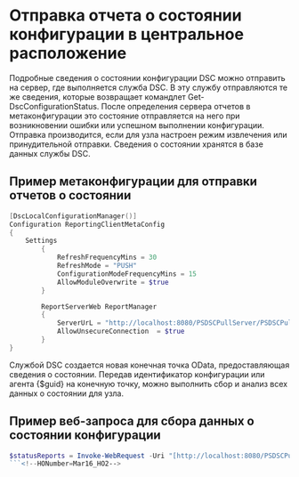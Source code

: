 # Отправка отчета о состоянии конфигурации в центральное расположение

Подробные сведения о состоянии конфигурации DSC можно отправить на сервер, где выполняется служба DSC. В эту службу отправляются те же сведения, которые возвращает командлет Get-DscConfigurationStatus. После определения сервера отчетов в метаконфигурации это состояние отправляется на него при возникновении ошибки или успешном выполнении конфигурации. Отправка производится, если для узла настроен режим извлечения или принудительной отправки. Сведения о состоянии хранятся в базе данных службы DSC.

## Пример метаконфигурации для отправки отчетов о состоянии
```PowerShell
[DscLocalConfigurationManager()]
Configuration ReportingClientMetaConfig
{
    Settings
        {
            RefreshFrequencyMins = 30
            RefreshMode = "PUSH"
            ConfigurationModeFrequencyMins = 15
            AllowModuleOverwrite = $true
        }

        ReportServerWeb ReportManager
        {
            ServerUrL = "http://localhost:8080/PSDSCPullServer/PSDSCPullserver.svc"
            AllowUnsecureConnection  = $true
        }           
}
```
Службой DSC создается новая конечная точка OData, предоставляющая сведения о состоянии. Передав идентификатор конфигурации или агента {$guid} на конечную точку, можно выполнить сбор и анализ всех данных о состоянии для узла.

## Пример веб-запроса для сбора данных о состоянии конфигурации 
```PowerShell
$statusReports = Invoke-WebRequest -Uri "[http://localhost:8080/PSDSCPullserver/PSDSCPullserver.svc/Node(ConfigurationId='$guid')/StatusReport](http://localhost:8080/PSDSCPullserver/psdscpullserver.svc/Node(ConfigurationId='$guid')/StatusReport)s" -UseBasicParsing -UseDefaultCredentials -ContentType "application/json;odata=minimalmetadata;streaming=true;charset=utf-8" -Headers @{Accept = "application/json"; ProtocolVersion = “1.1”}
```<!--HONumber=Mar16_HO2-->
